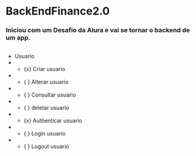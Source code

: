 # BackEndFinance2.0
### Iniciou com um Desafio da Alura e vai se tornar o backend de um app.
##

 - Usuario
 - - {x} Criar usuario
 - - { } Alterar usuario
 - - { } Consultar usuario
 - - { } deletar usuario
 - - {x} Authenticar usuario
 - - { } Login usuario
 - - { } Logout usuario